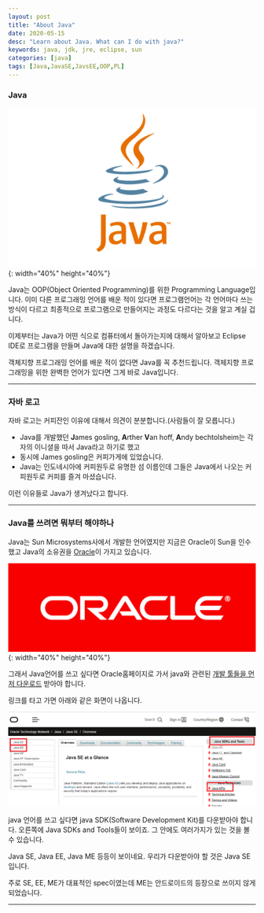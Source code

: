 ```yaml
---
layout: post
title: "About Java"
date: 2020-05-15
desc: "Learn about Java. What can I do with java?"
keywords: java, jdk, jre, eclipse, sun
categories: [java]
tags: [Java,JavaSE,JavsEE,OOP,PL]
---
```


### Java

![javaLogo](/static/assets/img/blog/java/01BasicKnowledge/01_javaLogo.png){: width="40%" height="40%"}

Java는 OOP(Object Oriented Programming)를 위한 Programming Language입니다. 이미 다른 프로그래밍 언어를 배운 적이 있다면 프로그램언어는 각 언어마다 쓰는 방식이 다르고 최종적으로 프로그램으로 만들어지는 과정도 다르다는 것을 알고 계실 겁니다.

이제부터는 Java가 어떤 식으로 컴퓨터에서 돌아가는지에 대해서 알아보고 Eclipse IDE로 프로그램을 만들며 Java에 대한 설명을 하겠습니다. 

객체지향 프로그래밍 언어를 배운 적이 없다면 Java를 꼭 추천드립니다. 객체지향 프로그래밍을 위한 완벽한 언어가 있다면 그게 바로 Java입니다. 

---

### 자바 로고
자바 로고는 커피잔인 이유에 대해서 의견이 분분합니다.(사람들이 잘 모릅니다.) 
* Java를 개발했던 **J**ames gosling, **A**rther **V**an hoff, **A**ndy bechtolsheim는 각자의 이니셜을 따서 Java라고 하기로 했고
* 동시에 James gosling은 커피가게에 있었습니다.
* Java는 인도네시아에 커피원두로 유명한 섬 이름인데 그들은 Java에서 나오는 커피원두로 커피를 즐겨 마셨습니다.

 이런 이유들로 Java가 생겨났다고 합니다. 

---

### Java를 쓰려면 뭐부터 해야하나

Java는 Sun Microsystems사에서 개발한 언어였지만 지금은 Oracle이 Sun을 인수했고 Java의 소유권을 [Oracle](https://www.oracle.com/java/)이 가지고 있습니다.

![Oracle](/static/assets/img/blog/java/01BasicKnowledge/02_oracle.png){: width="40%" height="40%"}


그래서 Java언어를 쓰고 싶다면 Oracle홈페이지로 가서 java와 관련된 [개발 툴들을 먼저 다운로드](https://www.oracle.com/technetwork/java/javase/overview/index.html) 받아야 합니다. 

링크를 타고 가면 아래와 같은 화면이 나옵니다. 

![javase_ee](/static/assets/img/blog/java/01BasicKnowledge/03_javase_ee.png)

java 언어를 쓰고 싶다면 java SDK(Software Development Kit)를 다운받아야 합니다. 오른쪽에 Java SDKs and Tools들이 보이죠. 그 안에도 여러가지가 있는 것을 볼 수 있습니다. 

Java SE, Java EE, Java ME 등등이 보이네요. 우리가 다운받아야 할 것은 Java SE입니다. 

주로 SE, EE, ME가 대표적인 spec이였는데 ME는 안드로이드의 등장으로 쓰이지 않게 되었습니다. 

---